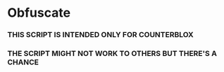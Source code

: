 # Obfuscate

### THIS SCRIPT IS INTENDED ONLY FOR COUNTERBLOX 
### THE SCRIPT MIGHT NOT WORK TO OTHERS BUT THERE'S A CHANCE
